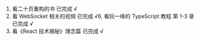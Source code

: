 1.  看二十页重构的书 已完成 √
2.  看 WebSocket 相关的视频 已完成 √6. 看阮一峰的 TypeScript 教程 第 1-3 章 已完成 √
3.  看《React 技术揭秘》理念篇 已完成 √
